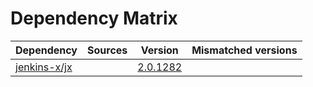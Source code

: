 # Dependency Matrix

Dependency | Sources | Version | Mismatched versions
---------- | ------- | ------- | -------------------
[jenkins-x/jx](https://github.com/jenkins-x/jx.git) |  | [2.0.1282](https://github.com/jenkins-x/jx/releases/tag/v2.0.1282) | 
